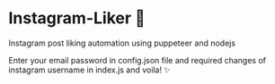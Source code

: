 # Instagram-Liker 💖
Instagram post liking automation using puppeteer and nodejs

Enter your email password in config.json file and required changes of instagram username in index.js and voila! ✨
